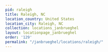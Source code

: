 ```yaml
---
pid: raleigh
title: Raleigh, NC
location_country: United States
location_city: Raleigh, NC
collection: locations_janbrueghel
layout: locationpage_janbrueghel
order: '129'
permalink: "/janbrueghel/locations/raleigh/"
---
```

